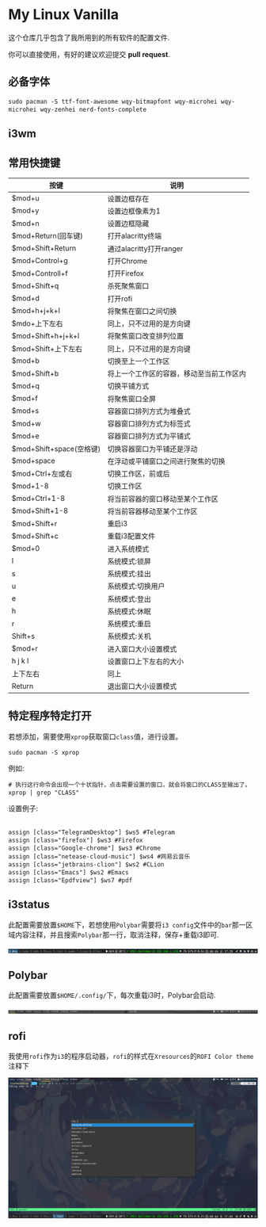 # My Linux Vanilla

这个仓库几乎包含了我所用到的所有软件的配置文件.

你可以直接使用，有好的建议欢迎提交 __pull request__.

## 必备字体

~~~
sudo pacman -S ttf-font-awesome wqy-bitmapfont wqy-microhei wqy-microhei wqy-zenhei nerd-fonts-complete
~~~

## i3wm

## 常用快捷键

| 按键                     | 说明                                     |
|--------------------------|------------------------------------------|
| $mod+u                   | 设置边框存在                             |
| $mod+y                   | 设置边框像素为1                          |
| $mod+n                   | 设置边框隐藏                             |
| $mod+Return(回车键)      | 打开alacritty终端                        |
| $mod+Shift+Return        | 通过alacritty打开ranger                  |
| $mod+Control+g           | 打开Chrome                               |
| $mod+Controll+f          | 打开Firefox                              |
| $mod+Shift+q             | 杀死聚焦窗口                             |
| $mod+d                   | 打开rofi                                 |
| $mod+h+j+k+l             | 将聚焦在窗口之间切换                     |
| $mdo+上下左右            | 同上，只不过用的是方向键                 |
| $mod+Shift+h+j+k+l       | 将聚焦窗口改变排列位置                   |
| $mod+Shift+上下左右      | 同上，只不过用的是方向键                 |
| $mod+b                   | 切换至上一个工作区                       |
| $mod+Shift+b             | 将上一个工作区的容器，移动至当前工作区内 |
| $mod+q                   | 切换平铺方式                             |
| $mod+f                   | 将聚焦窗口全屏                           |
| $mod+s                   | 容器窗口排列方式为堆叠式                 |
| $mod+w                   | 容器窗口排列方式为标签式                 |
| $mod+e                   | 容器窗口排列方式为平铺式                 |
| $mod+Shift+space(空格键) | 切换容器窗口为平铺还是浮动               |
| $mod+space               | 在浮动或平铺窗口之间进行聚焦的切换       |
| $mod+Ctrl+左或右         | 切换工作区，前或后                       |
| $mod+1-8                 | 切换工作区                               |
| $mod+Ctrl+1-8            | 将当前容器的窗口移动至某个工作区         |
| $mod+Shift+1-8           | 将当前容器移动至某个工作区               |
| $mod+Shift+r             | 重启i3                                   |
| $mod+Shift+c             | 重载i3配置文件                           |
| $mod+0                   | 进入系统模式                             |
| l                        | 系统模式:锁屏                            |
| s                        | 系统模式:挂出                            |
| u                        | 系统模式:切换用户                        |
| e                        | 系统模式:登出                            |
| h                        | 系统模式:休眠                            |
| r                        | 系统模式:重启                            |
| Shift+s                  | 系统模式:关机                            |
| $mod+r                   | 进入窗口大小设置模式                     |
| h j k l                  | 设置窗口上下左右的大小                   |
| 上下左右                 | 同上                                     |
| Return                   | 退出窗口大小设置模式                     |

## 特定程序特定打开

若想添加，需要使用`xprop`获取窗口`class`值，进行设置。

~~~
sudo pacman -S xprop
~~~

例如:

~~~
# 执行这行命令会出现一个十状指针，点击需要设置的窗口，就会将窗口的CLASS至输出了。
xprop | grep "CLASS"
~~~

设置例子:

~~~

assign [class="TelegramDesktop"] $ws5 #Telegram
assign [class="firefox"] $ws3 #Firefox
assign [class="Google-chrome"] $ws3 #Chrome
assign [class="netease-cloud-music"] $ws4 #网易云音乐
assign [class="jetbrains-clion"] $ws2 #CLion
assign [class="Emacs"] $ws2 #Emacs
assign [class="Epdfview"] $ws7 #pdf
~~~

## i3status

此配置需要放置`$HOME`下，若想使用`Polybar`需要将`i3 config`文件中的`bar`那一区域内容注释，并且搜索`Polybar`那一行，取消注释，保存+重载i3即可.

![效果图](.img/i3status.png)

## Polybar

此配置需要放置`$HOME/.config/`下，每次重载i3时，Polybar会启动.

![效果图](.img/polybar.png)

## rofi

我使用`rofi`作为`i3`的程序启动器，`rofi`的样式在`Xresources`的`ROFI Color theme`注释下

![效果图](.img/rofi.png)

